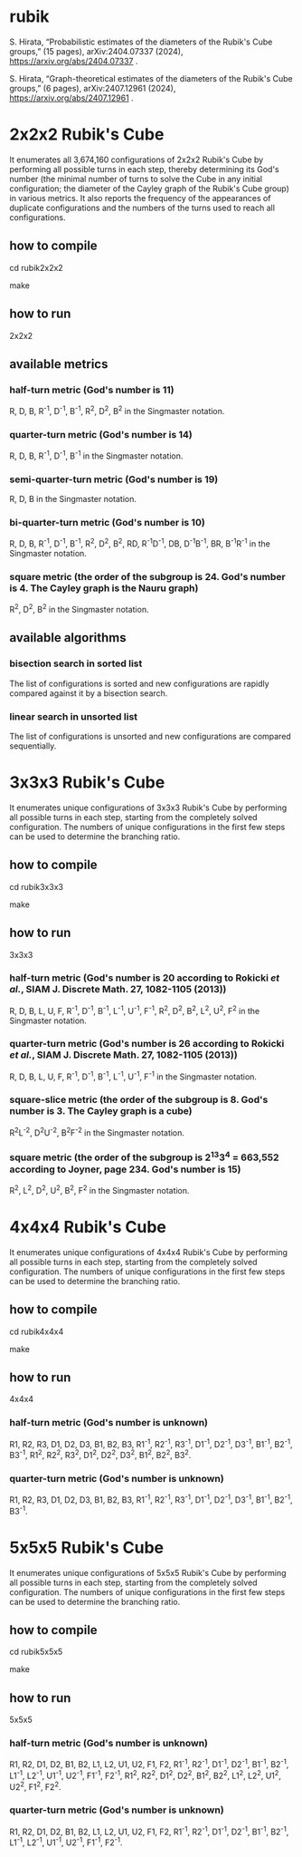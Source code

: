 # rubik

S. Hirata, “Probabilistic estimates of the diameters of the Rubik's Cube groups,” (15 pages), arXiv:2404.07337 (2024), https://arxiv.org/abs/2404.07337 .

S. Hirata, “Graph-theoretical estimates of the diameters of the Rubik's Cube groups,” (6 pages), arXiv:2407.12961 (2024), https://arxiv.org/abs/2407.12961 .

# 2x2x2 Rubik's Cube

It enumerates all 3,674,160 configurations of 2x2x2 Rubik's Cube by performing all possible turns in each step, thereby determining its God's number (the minimal number of turns to solve the Cube in any initial configuration; the diameter of the Cayley graph of the Rubik's Cube group) in various metrics. It also reports the frequency of the appearances of duplicate configurations and the numbers of the turns used to reach all configurations.

## how to compile
cd rubik2x2x2

make

## how to run
2x2x2

## available metrics

### half-turn metric (God's number is 11)
R, D, B, R<sup>-1</sup>, D<sup>-1</sup>, B<sup>-1</sup>, R<sup>2</sup>, D<sup>2</sup>, B<sup>2</sup> in the Singmaster notation.

### quarter-turn metric (God's number is 14)
R, D, B, R<sup>-1</sup>, D<sup>-1</sup>, B<sup>-1</sup> in the Singmaster notation.

### semi-quarter-turn metric (God's number is 19)
R, D, B in the Singmaster notation.

### bi-quarter-turn metric (God's number is 10)
R, D, B, R<sup>-1</sup>, D<sup>-1</sup>, B<sup>-1</sup>, R<sup>2</sup>, D<sup>2</sup>, B<sup>2</sup>, RD, R<sup>-1</sup>D<sup>-1</sup>, DB, D<sup>-1</sup>B<sup>-1</sup>, BR, B<sup>-1</sup>R<sup>-1</sup> in the Singmaster notation.

### square metric (the order of the subgroup is 24. God's number is 4. The Cayley graph is the Nauru graph)
R<sup>2</sup>, D<sup>2</sup>, B<sup>2</sup> in the Singmaster notation.

## available algorithms

### bisection search in sorted list
The list of configurations is sorted and new configurations are rapidly compared against it by a bisection search.

### linear search in unsorted list
The list of configurations is unsorted and new configurations are compared sequentially.

# 3x3x3 Rubik's Cube

It enumerates unique configurations of 3x3x3 Rubik's Cube by performing all possible turns in each step, starting from the completely solved configuration. The numbers of unique configurations in the first few steps can be used to determine the branching ratio.

## how to compile
cd rubik3x3x3

make

## how to run
3x3x3

### half-turn metric (God's number is 20 according to Rokicki <i>et al.</i>, SIAM J. Discrete Math. <b>27</b>, 1082-1105 (2013))
R, D, B, L, U, F, R<sup>-1</sup>, D<sup>-1</sup>, B<sup>-1</sup>, L<sup>-1</sup>, U<sup>-1</sup>, F<sup>-1</sup>, R<sup>2</sup>, D<sup>2</sup>, B<sup>2</sup>, L<sup>2</sup>, U<sup>2</sup>, F<sup>2</sup> in the Singmaster notation.

### quarter-turn metric (God's number is 26 according to Rokicki <i>et al.</i>, SIAM J. Discrete Math. <b>27</b>, 1082-1105 (2013))
R, D, B, L, U, F, R<sup>-1</sup>, D<sup>-1</sup>, B<sup>-1</sup>, L<sup>-1</sup>, U<sup>-1</sup>, F<sup>-1</sup> in the Singmaster notation.

### square-slice metric (the order of the subgroup is 8. God's number is 3. The Cayley graph is a cube)
R<sup>2</sup>L<sup>-2</sup>, D<sup>2</sup>U<sup>-2</sup>, B<sup>2</sup>F<sup>-2</sup> in the Singmaster notation.

### square metric (the order of the subgroup is 2<sup>13</sup>3<sup>4</sup> = 663,552 according to Joyner, page 234. God's number is 15)
R<sup>2</sup>, L<sup>2</sup>, D<sup>2</sup>, U<sup>2</sup>, B<sup>2</sup>, F<sup>2</sup> in the Singmaster notation.

# 4x4x4 Rubik's Cube

It enumerates unique configurations of 4x4x4 Rubik's Cube by performing all possible turns in each step, starting from the completely solved configuration. The numbers of unique configurations in the first few steps can be used to determine the branching ratio.

## how to compile
cd rubik4x4x4

make

## how to run
4x4x4

### half-turn metric (God's number is unknown)
R1, R2, R3, D1, D2, D3, B1, B2, B3, R1<sup>-1</sup>, R2<sup>-1</sup>, R3<sup>-1</sup>, D1<sup>-1</sup>, D2<sup>-1</sup>, D3<sup>-1</sup>, B1<sup>-1</sup>, B2<sup>-1</sup>, B3<sup>-1</sup>, R1<sup>2</sup>, R2<sup>2</sup>, R3<sup>2</sup>, D1<sup>2</sup>, D2<sup>2</sup>, D3<sup>2</sup>, B1<sup>2</sup>, B2<sup>2</sup>, B3<sup>2</sup>.

### quarter-turn metric (God's number is unknown)
R1, R2, R3, D1, D2, D3, B1, B2, B3, R1<sup>-1</sup>, R2<sup>-1</sup>, R3<sup>-1</sup>, D1<sup>-1</sup>, D2<sup>-1</sup>, D3<sup>-1</sup>, B1<sup>-1</sup>, B2<sup>-1</sup>, B3<sup>-1</sup>.

# 5x5x5 Rubik's Cube

It enumerates unique configurations of 5x5x5 Rubik's Cube by performing all possible turns in each step, starting from the completely solved configuration. The numbers of unique configurations in the first few steps can be used to determine the branching ratio.

## how to compile
cd rubik5x5x5

make

## how to run
5x5x5

### half-turn metric (God's number is unknown)
R1, R2, D1, D2, B1, B2, L1, L2, U1, U2, F1, F2, R1<sup>-1</sup>, R2<sup>-1</sup>, D1<sup>-1</sup>, D2<sup>-1</sup>, B1<sup>-1</sup>, B2<sup>-1</sup>, L1<sup>-1</sup>, L2<sup>-1</sup>, U1<sup>-1</sup>, U2<sup>-1</sup>, F1<sup>-1</sup>, F2<sup>-1</sup>, R1<sup>2</sup>, R2<sup>2</sup>, D1<sup>2</sup>, D2<sup>2</sup>, B1<sup>2</sup>, B2<sup>2</sup>, L1<sup>2</sup>, L2<sup>2</sup>, U1<sup>2</sup>, U2<sup>2</sup>, F1<sup>2</sup>, F2<sup>2</sup>.

### quarter-turn metric (God's number is unknown)
R1, R2, D1, D2, B1, B2, L1, L2, U1, U2, F1, F2, R1<sup>-1</sup>, R2<sup>-1</sup>, D1<sup>-1</sup>, D2<sup>-1</sup>, B1<sup>-1</sup>, B2<sup>-1</sup>, L1<sup>-1</sup>, L2<sup>-1</sup>, U1<sup>-1</sup>, U2<sup>-1</sup>, F1<sup>-1</sup>, F2<sup>-1</sup>.

